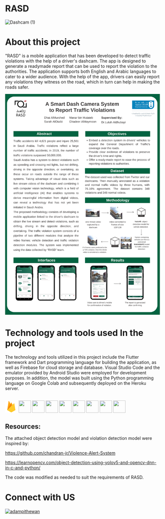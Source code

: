 # RASD
![Dashcam (1)](https://user-images.githubusercontent.com/98524329/200344318-1f31874e-ba4c-41f7-9220-156cb5ff183e.png)



# About this project
"RASD" is a mobile application that has been developed to detect traffic violations with the help of a driver's dashcam. The app is designed to generate a readymade report that can be used to report the violation to the authorities. The application supports both English and Arabic languages to cater to a wider audience. With the help of the app, drivers can easily report any violations they witness on the road, which in turn can help in making the roads safer.


![RASD_System_Poster](https://github.com/ManarMutaieb/RASD/blob/main/RASD_System_Poster.png)

# Technology and tools used In the project
The technology and tools utilized in this project include the Flutter framework and Dart programming language for building the application, as well as Firebase for cloud storage and database. Visual Studio Code and the emulator provided by Android Studio were employed for development purposes. In addition, the model was built using the Python programming language on Google Colab and subsequently deployed on the Heroku server.

 <br> <img height="40" width="40" 
 src="https://raw.githubusercontent.com/github/explore/80688e429a7d4ef2fca1e82350fe8e3517d3494d/topics/firebase/firebase.png">
 <img height="40" width="40" src="https://user-images.githubusercontent.com/25181517/192108895-20dc3343-43e3-4a54-a90e-13a4abbc57b9.png">
  <img height="40" width="40" src="https://user-images.githubusercontent.com/25181517/192108891-d86b6220-e232-423a-bf5f-90903e6887c3.png">
  <img height="40" width="40" src="https://user-images.githubusercontent.com/25181517/186150304-1568ffdf-4c62-4bdc-9cf1-8d8efcea7c5b.png">
  <img height="40" width="40" src="https://user-images.githubusercontent.com/25181517/186150365-da1eccce-6201-487c-8649-45e9e99435fd.png">
     <img height="40" width="40" src="https://user-images.githubusercontent.com/25181517/117269608-b7dcfb80-ae58-11eb-8e66-6cc8753553f0.png">
   <img height="40" width="40" src="https://user-images.githubusercontent.com/25181517/183423507-c056a6f9-1ba8-4312-a350-19bcbc5a8697.png">
      <img height="40" width="40" src="https://colab.research.google.com/img/colab_favicon_256px.png">
            <img height="40" width="40" src="https://www.herokucdn.com/favicons/favicon.ico">

## Resources:
The attached object detection model and violation detection model were inspired by:

https://github.com/chandran-jr/Violence-Alert-System

https://learnopencv.com/object-detection-using-yolov5-and-opencv-dnn-in-c-and-python/

The code was modified as needed to suit the requirements of RASD.

# Connect with US 
 <a href="https://twitter.com/rasdgp?s=21&t=wSUpQhdTJfIKRsMi9yXcAQ" target="blank"><img align="center"
      src="https://raw.githubusercontent.com/rahuldkjain/github-profile-readme-generator/master/src/images/icons/Social/twitter.svg"
      alt="adampithewan" height="30" width="40" /></a>
